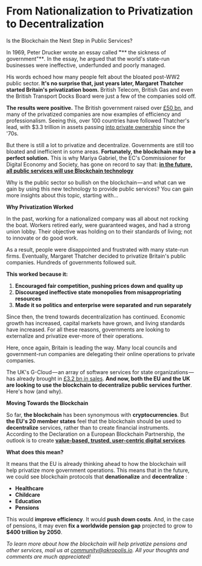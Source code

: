 ﻿# From Nationalization to Privatization to Decentralization

Is the Blockchain the Next Step in Public Services?

In 1969, Peter Drucker wrote an essay called **&quot;**** the sickness of government&quot;**_._ In the essay, he argued that the world&#39;s state-run businesses were ineffective, underfunded and poorly managed.

His words echoed how many people felt about the bloated post-WW2 public sector. **It&#39;s no surprise that, just years later, Margaret Thatcher started Britain&#39;s privatization boom.** British Telecom, British Gas and even the British Transport Docks Board were just a few of the companies sold off.

**The results were positive.** The British government raised over [£50 bn](https://www.telegraph.co.uk/finance/comment/alistair-osborne/9980292/Margaret-Thatcher-one-policy-that-led-to-more-than-50-companies-being-sold-or-privatised.html), and many of the privatized companies are now examples of efficiency and professionalism. Seeing this, over 100 countries have followed Thatcher&#39;s lead, with $3.3 trillion in assets passing [into private ownership](https://capx.co/thatchers-golden-legacy-of-privatisation/) since the &#39;70s.

But there is still a lot to privatize and decentralize. Governments are still too bloated and inefficient in some areas. **Fortunately, the blockchain may be a perfect solution.** This is why Mariya Gabriel, the EC&#39;s Commissioner for Digital Economy and Society, has gone on record to say that: [**in the future, all public services will use Blockchain technology**](https://ec.europa.eu/digital-single-market/en/news/european-countries-join-blockchain-partnership)​

Why is the public sector so bullish on the blockchain — and what can we gain by using this new technology to provide public services? You can gain more insights about this topic, starting with…

**Why Privatization Worked**

In the past, working for a nationalized company was all about not rocking the boat. Workers retired early, were guaranteed wages, and had a strong union lobby. Their objective was holding on to their standards of living; not to innovate or do good work.

As a result, people were disappointed and frustrated with many state-run firms. Eventually, Margaret Thatcher decided to privatize Britain&#39;s public companies. Hundreds of governments followed suit.

**This worked because it:**

1. **Encouraged fair competition, pushing prices down and quality up**
2. **Discouraged ineffective state monopolies from misappropriating resources**
3. **Made it so politics and enterprise were separated and run separately**

Since then, the trend towards decentralization has continued. Economic growth has increased, capital markets have grown, and living standards have increased. For all these reasons, governments are looking to externalize and privatize ever-more of their operations.

Here, once again, Britain is leading the way. Many local councils and government-run companies are delegating their online operations to private companies.

The UK&#39;s G-Cloud — an array of software services for state organizations — has already brought in [£3.2 bn in sales](https://www.gov.uk/government/news/government-spend-on-digital-services-passes-3bn-mark). **And now, both the EU and the UK are looking to use the blockchain to decentralize public services further**. Here&#39;s how (and why).

**Moving Towards the Blockchain**

So far, **the blockchain** has been synonymous with **cryptocurrencies**. But **the EU&#39;s 20 member states** feel that the blockchain should be used to **decentralize** services, rather than to create financial instruments. According to the Declaration on a European Blockchain Partnership, the outlook is to create [**value-based, trusted, user-centric digital services**](https://cointelegraph.com/news/united-in-diversity-a-blueprint-for-the-pan-european-distributed-ledger)_._

**What does this mean?**

It means that the EU is already thinking ahead to how the blockchain will help privatize more government operations. This means that in the future, we could see blockchain protocols that **denationalize** and **decentralize** :

- **Healthcare**
- **Childcare**
- **Education**
- **Pensions**

This would **improve efficiency**. It would **push down costs**. And, in the case of pensions, it may even **fix a worldwide pension gap** projected to grow to **$400 trillion by 2050**.

_To learn more about how the blockchain will help privatize pensions and other services, mail us at [community@akropolis.io](mailto:community@akropolis.io). All your thoughts and comments are much appreciated!_
